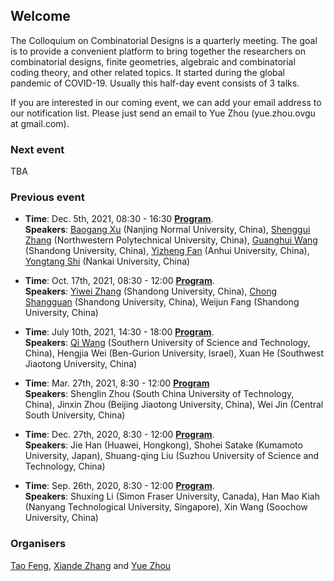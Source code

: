 ## Welcome

The Colloquium on Combinatorial Designs is a quarterly meeting. The goal is to provide a convenient platform to bring together the researchers on combinatorial designs, finite geometries, algebraic and combinatorial coding theory, and other related topics. It started during the global pandemic of COVID-19. Usually this half-day event consists of 3 talks.

If you are interested in our coming event, we can add your email address to our notification list. Please just send an email to Yue Zhou (yue.zhou.ovgu at gmail.com).

### Next event

TBA

### Previous event

* **Time**: Dec. 5th, 2021, 08:30 - 16:30 **<a target="_blank" href="./6.pdf">Program</a>**.       
**Speakers**: [Baogang Xu](https://math.njnu.edu.cn/info/1010/2764.htm) (Nanjing Normal University, China), [Shenggui Zhang](https://teacher.nwpu.edu.cn/sgzhang.html) (Northwestern Polytechnical University, China), [Guanghui Wang](https://faculty.sdu.edu.cn/wangguanghui1/en/index.htm) (Shandong University, China), [Yizheng Fan](http://math.ahu.edu.cn/fyz/list.htm) (Anhui University, China), [Yongtang Shi](http://cfc.nankai.edu.cn/syt/main.htm) (Nankai University, China)

* **Time**: Oct. 17th, 2021, 08:30 - 12:00 **<a target="_blank" href="./5.pdf">Program</a>**.       
**Speakers**: [Yiwei Zhang](https://faculty.sdu.edu.cn/ywzhang) (Shandong University, China), [Chong Shangguan](https://faculty.sdu.edu.cn/sgc) (Shandong University, China), Weijun Fang (Shandong University, China)

* **Time**: July 10th, 2021, 14:30 - 18:00 **<a target="_blank" href="./4.pdf">Program</a>**.       
**Speakers**: [Qi Wang](https://faculty.sustech.edu.cn/wangqi/) (Southern University of Science and Technology, China), Hengjia Wei (Ben-Gurion University, Israel), Xuan He (Southwest Jiaotong University, China)

* **Time**: Mar. 27th, 2021, 8:30 - 12:00 **[Program](https://yue-zhou-ovgu.github.io/Colloquium/3.pdf)**    
**Speakers**: Shenglin Zhou (South China University of Technology, China), Jinxin Zhou (Beijing Jiaotong University, China), Wei Jin (Central South University, China)


* **Time**: Dec. 27th, 2020, 8:30 - 12:00 **<a target="_blank" href="./2.pdf">Program</a>**.    
**Speakers**: Jie Han (Huawei, Hongkong), Shohei Satake (Kumamoto University, Japan), Shuang-qing Liu (Suzhou University of Science and Technology, China)

* **Time**: Sep. 26th, 2020, 8:30 - 12:00  **<a target="_blank" href="./1.pdf">Program</a>**.   
**Speakers**: Shuxing Li (Simon Fraser University, Canada), Han Mao Kiah (Nanyang Technological University, Singapore), Xin Wang (Soochow University, China)

### Organisers
[Tao Feng](https://person.zju.edu.cn/en/tfeng), [Xiande Zhang](http://staff.ustc.edu.cn/~drzhangx/) and [Yue Zhou](https://sites.google.com/site/yuejoezhou/)
